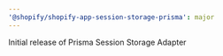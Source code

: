 ```yaml
---
'@shopify/shopify-app-session-storage-prisma': major
---
```


Initial release of Prisma Session Storage Adapter
